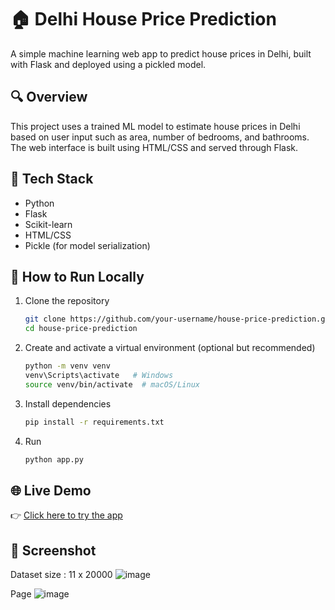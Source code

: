 # 🏠 Delhi House Price Prediction

A simple machine learning web app to predict house prices in Delhi, built with Flask and deployed using a pickled model.

## 🔍 Overview

This project uses a trained ML model to estimate house prices in Delhi based on user input such as area, number of bedrooms, and bathrooms. The web interface is built using HTML/CSS and served through Flask.

## 🧠 Tech Stack

- Python
- Flask
- Scikit-learn
- HTML/CSS
- Pickle (for model serialization)

## 🚀 How to Run Locally

1. Clone the repository 
   ```bash
   git clone https://github.com/your-username/house-price-prediction.git
   cd house-price-prediction
   
2. Create and activate a virtual environment (optional but recommended)
   ```bash
   python -m venv venv
   venv\Scripts\activate   # Windows
   source venv/bin/activate  # macOS/Linux

3. Install dependencies
   ```bash
   pip install -r requirements.txt

4. Run
   ```bash
   python app.py

## 🌐 Live Demo

👉 [Click here to try the app](https://real-estate-qcwj.onrender.com/) 

## 📸 Screenshot
Dataset
size : 11 x 20000
![image](https://github.com/user-attachments/assets/dc1744ee-5f91-4f3d-87eb-d27de76aa15b)

Page
![image](https://github.com/user-attachments/assets/fe6b61a9-2499-4bf5-9267-75fb4c885a96)


